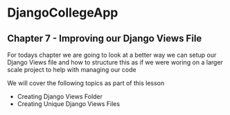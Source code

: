 # DjangoCollegeApp

## Chapter 7 - Improving our Django Views File
For todays chapter we are going to look at a better way we can setup our Django Views file and how to structure this as if we were woring on a larger scale project to help with managing our code

We will cover the following topics as part of this lesson
* Creating Django Views Folder
* Creating Unique Django Views Files
